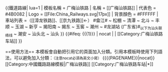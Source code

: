 {{鐵道路線| lua=1
| 模板名稱 = 广梅汕铁路
| 名稱 = [[广梅汕铁路]]
| 代表色 = #4B0082
| Logo = [[File:China_Railways.svg|17px]]
| 背景顏色 = #FFFFFF
| 車站列表 =（[[漳龙铁路]]、[[京九铁路]]←） #畲江# ~ 松棚 ~ 清潭 ~ 北斗 ~ 丰顺 ~ 玉湖 ~ 新亨 ~ 揭阳南 ~ 揭东 ~ 玉窖 ~ 潮州 ~ #龙湖站 (广东省)#<sub>以下为汕头联络线</sub> ~ 潮安 ~ 汕头北 ~ 汕头
}}
<includeonly>{{#ifeq: {{{1}}} | nocat | <!--空--> | [[Category:广梅汕铁路车站]] }}</includeonly><noinclude>

==使用方法==
本模板會自動把引用它的頁面加入分類。引用本模板時使用下列語法，可以避免加入分類：<small>（注意nocat必須為英文小寫）</small>
 <nowiki>{{</nowiki>{{PAGENAME}}<nowiki>|nocat}}</nowiki>
[[Category:中國鐵路路線模板|广梅汕铁路]]
[[Category:广梅汕铁路车站|*]]
</noinclude>